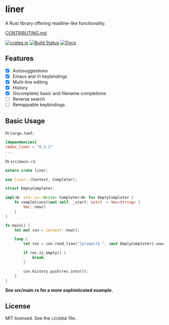 # liner

A Rust library offering readline-like functionality.

[CONTRIBUTING.md](/CONTRIBUTING.md)

[![crates.io](https://meritbadge.herokuapp.com/liner)](https://crates.io/crates/liner)
[![Build Status](https://travis-ci.org/MovingtoMars/liner.svg)](https://travis-ci.org/MovingtoMars/liner)
[![Docs](https://docs.rs/liner/badge.svg)](https://docs.rs/liner/)

## Features

- [x] Autosuggestions
- [x] Emacs and Vi keybindings
- [x] Multi-line editing
- [x] History
- [x] (Incomplete) basic and filename completions
- [ ] Reverse search
- [ ] Remappable keybindings

## Basic Usage

In `Cargo.toml`:

```toml
[dependencies]
redox_liner = "0.5.2"
...
```

In `src/main.rs`:

```rust
extern crate liner;

use liner::{Context, Completer};

struct EmptyCompleter;

impl<W: std::io::Write> Completer<W> for EmptyCompleter {
    fn completions(&mut self, _start: &str) -> Vec<String> {
        Vec::new()
    }
}

fn main() {
    let mut con = Context::new();

    loop {
        let res = con.read_line("[prompt]$ ", &mut EmptyCompleter).unwrap();

        if res.is_empty() {
            break;
        }

        con.history.push(res.into());
    }
}
```

**See src/main.rs for a more sophisticated example.**

## License

MIT licensed. See the `LICENSE` file.
